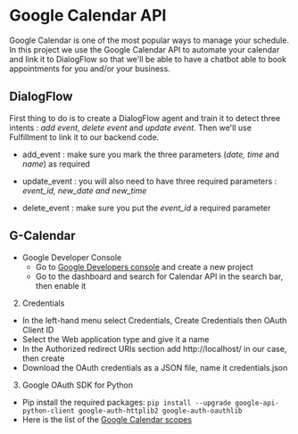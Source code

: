 # Google Calendar API

Google Calendar is one of the most popular ways to manage your schedule. In this project we use the Google Calendar API to automate your calendar and link it to DialogFlow so that we'll be able to have a chatbot able to book appointments for you and/or your business.

## DialogFlow

First thing to do is to create a DialogFlow agent and train it to detect three intents : _add event_, _delete event_ and _update event_. Then we'll use Fulfillment to link it to our backend code.

- add_event : make sure you mark the three parameters (_date, time_ and _name_) as required

- update_event : you will also need to have three required parameters : _event_id, new_date and new_time_

- delete_event : make sure you put the _event_id_ a required parameter

## G-Calendar

* Google Developer Console
  * Go to [Google Developers console](https://console.developers.google.com/) and create a new project
  * Go to the dashboard and search for Calendar API in the search bar, then enable it
  
2.	Credentials
-	In the left-hand menu select Credentials, Create Credentials then OAuth Client ID
-	Select the Web application type and give it a name
-	In the Authorized redirect URIs section add http://localhost/ in our case, then create
-	Download the OAuth credentials as a JSON file, name it credentials.json 

3.	Google OAuth SDK for Python
-	Pip install the required packages: ```pip install --upgrade google-api-python-client google-auth-httplib2 google-auth-oauthlib```
-	Here is the list of the [Google Calendar scopes](https://developers.google.com/calendar/auth)

